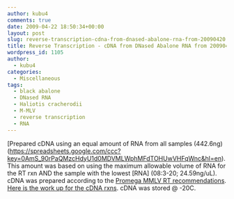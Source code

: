 ```yaml
---
author: kubu4
comments: true
date: 2009-04-22 18:50:34+00:00
layout: post
slug: reverse-transcription-cdna-from-dnased-abalone-rna-from-20090420
title: Reverse Transcription - cDNA from DNased Abalone RNA from 20090420
wordpress_id: 1105
author:
  - kubu4
categories:
  - Miscellaneous
tags:
  - black abalone
  - DNased RNA
  - Haliotis cracherodii
  - M-MLV
  - reverse transcription
  - RNA
---
```


[Prepared cDNA using an equal amount of RNA from all samples (442.6ng)(https://spreadsheets.google.com/ccc?key=0AmS_90rPaQMzcHdyU1d0MDVMLWphMFdTOHUwVHFqWnc&hl=en). This amount was based on using the maximum allowable volume of RNA for the RT rxn AND the sample with the lowest [RNA] (08:3-20; 24.59ng/uL). cDNA was prepared according to the [Promega MMLV RT recommendations](http://genefish.fish.washington.edu/Protocols:Information%20Sheets/Product%20Information%20Sheets/Promega%20-%20MMLV%20RT.pdf). [Here is the work up for the cDNA rxns](http://eagle.fish.washington.edu/Arabidopsis/Notebook%20Workup%20Files/20090422-01.jpg). cDNA was stored @ -20C.
